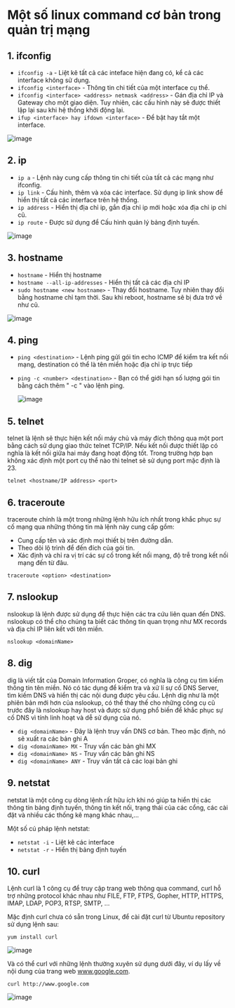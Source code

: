 # Một số linux command cơ bản trong quản trị mạng
 
## 1. ifconfig

- `ifconfig -a` - Liệt kê tất cả các inteface hiện đang có, kể cả các interface không sử dụng.
- `ifconfig <interface>` - Thông tin chi tiết của một interface cụ thể.
- `ifconfig <interface> <address> netmask <address>` - Gán địa chỉ IP và Gateway cho một giao diện. Tuy nhiên, các cấu hình này sẽ được thiết lập lại sau khi hệ thống khởi động lại.
- `ifup <interface> hay ifdown <interface>` - Để bật hay tắt một interface.

![image](https://user-images.githubusercontent.com/111716161/188848360-36227ced-48bc-44fa-abb0-94a32eb53f0a.png)

## 2. ip

- `ip a` - Lệnh này cung cấp thông tin chi tiết của tất cả các mạng như ifconfig.
- `ip link` - Cấu hình, thêm và xóa các interface. Sử dụng ip link show để hiển thị tất cả các interface trên hệ thống.
- `ip address` - Hiển thị địa chỉ ip, gắn địa chỉ ip mới hoặc xóa địa chỉ ip chỉ cũ.
- `ip route` - Được sử dụng để Cấu hình quản lý bảng định tuyến.

![image](https://user-images.githubusercontent.com/111716161/188849728-347c0b93-515b-486b-9aee-13d2b24fec8c.png)
## 3. hostname

- `hostname` - Hiển thị hostname
- `hostname --all-ip-addresses` - Hiển thị tất cả các địa chỉ IP
- `sudo hostname <new hostname>` - Thay đổi hostname. Tuy nhiên thay đổi bằng hostname chỉ tạm thời. Sau khi reboot, hostname sẽ bị đưa trở về như cũ.
  
![image](https://user-images.githubusercontent.com/111716161/188849988-6fe2f46d-cbcb-4aad-ab01-e00320de6325.png)

## 4. ping

- `ping <destination>` - Lệnh ping gửi gói tin echo ICMP để kiểm tra kết nối mạng, destination có thể là tên miền hoặc địa chỉ ip trực tiếp
- `ping -c <number> <destination>` - Bạn có thể giới hạn số lượng gói tin bằng cách thêm " -c " vào lệnh ping.
  
  ![image](https://user-images.githubusercontent.com/111716161/188851488-abcee0de-dff3-48e8-a402-ce44399f7bc4.png)

## 5. telnet

telnet là lệnh sẽ thực hiện kết nối máy chủ và máy đích thông qua một port bằng cách sử dụng giao thức telnet TCP/IP. Nếu kết nối được thiết lập có nghĩa là kết nối giữa hai máy đang hoạt động tốt. Trong trường hợp bạn không xác định một port cụ thể nào thì telnet sẽ sử dụng port mặc định là 23. 
  
`telnet <hostname/IP address> <port> `

## 6. traceroute

traceroute chính là một trong những lệnh hữu ích nhất trong khắc phục sự cố mạng qua những thông tin mà lệnh này cung cấp gồm:

- Cung cấp tên và xác định mọi thiết bị trên đường dẫn.
- Theo dõi lộ trình để đến đích của gói tin.
- Xác định và chỉ ra vị trí các sự cố trong kết nối mạng, độ trễ trong kết nối mạng đến từ đâu.

`traceroute <option> <destination>`
  
## 7. nslookup
nslookup là lệnh được sử dụng để thực hiện các tra cứu liên quan đến DNS. nslookup có thể cho chúng ta biết các thông tin quan trọng như MX records và địa chỉ IP liên kết với tên miền.

`nslookup <domainName>`

## 8. dig
dig là viết tắt của Domain Information Groper, có nghĩa là công cụ tìm kiếm thông tin tên miền. Nó có tác dụng để kiểm tra và xử lí sự cố DNS Server, tìm kiếm DNS và hiển thị các nội dung được yêu cầu. Lệnh dig như là một phiên bản mới hơn của nslookup, có thể thay thế cho những công cụ cũ trước đây là nslookup hay host và được sử dụng phổ biến để khắc phục sự cố DNS vì tính linh hoạt và dễ sử dụng của nó.

- `dig <domainName>` - Đây là lệnh truy vấn DNS cơ bản. Theo mặc định, nó sẽ xuất ra các bản ghi A
- `dig <domainName> MX` - Truy vấn các bản ghi MX
- `dig <domainName> NS` - Truy vấn các bản ghi NS
- `dig <domainName> ANY` - Truy vấn tất cả các loại bản ghi
  
## 9. netstat

netstat là một công cụ dòng lệnh rất hữu ích khi nó giúp ta hiển thị các thông tin bảng định tuyến, thông tin kết nối, trạng thái của các cổng, các cài đặt và nhiều các thống kê mạng khác nhau,...

Một số cú pháp lệnh netstat:

- `netstat -i` - Liệt kê các interface
- `netstat -r` - Hiển thị bảng định tuyến

## 10. curl 

Lệnh curl là 1 công cụ để truy cập trang web thông qua command, curl hỗ trợ những protocol khác nhau như FILE, FTP, FTPS, Gopher, HTTP, HTTPS, IMAP, LDAP, POP3, RTSP, SMTP, …

Mặc định curl chưa có sẵn trong Linux, để cài đặt curl từ Ubuntu repository sử dụng lệnh sau:

`yum install curl`

![image](https://user-images.githubusercontent.com/111716161/188853828-13ef1887-625a-42eb-8175-c70c7eff7e1f.png)

Và có thể curl với những lệnh thường xuyên sử dụng dưới đây, ví dụ lấy về nội dung của trang web www.google.com.

`curl http://www.google.com`

![image](https://user-images.githubusercontent.com/111716161/188854122-8ef91822-424e-4f0b-a740-170485c182aa.png)

